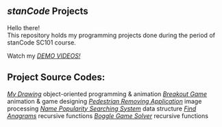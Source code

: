 ## *stanCode* Projects
Hello there!\
This repository holds my programming projects done during the period of stanCode SC101 course.

Watch my *[DEMO VIDEOS!](https://drive.google.com/drive/folders/1087a-uKoaOclnakeI6EpJdQEFT0Dy6MJ?usp=sharing)*

## Project Source Codes:
*[My Drawing]()* object-oriented programming & animation
*[Breakout Game]()* animation & game designing
*[Pedestrian Removing Application]()* image processing
*[Name Popularity Searching System]()* data structure
*[Find Anagrams]()* recursive functions 
*[Boggle Game Solver]()* recursive functions 
